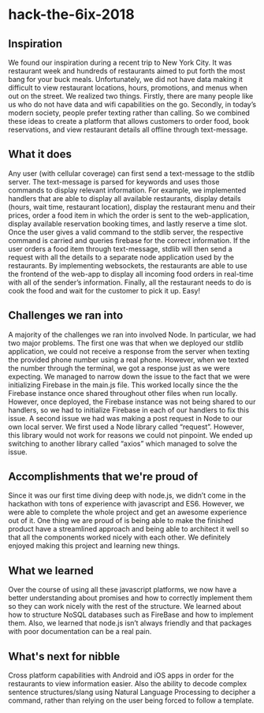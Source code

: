 # hack-the-6ix-2018

## Inspiration

We found our inspiration during a recent trip to New York City. It was restaurant week and hundreds of restaurants aimed to put forth the most bang for your buck meals. Unfortunately, we did not have data making it difficult to view restaurant locations, hours, promotions, and menus when out on the street. We realized two things. Firstly, there are many people like us who do not have data and wifi capabilities on the go. Secondly, in today’s modern society, people prefer texting rather than calling. So we combined these ideas to create a platform that allows customers to order food, book reservations, and view restaurant details all offline through text-message.

## What it does

Any user (with cellular coverage) can first send a text-message to the stdlib server. The text-message is parsed for keywords and uses those commands to display relevant information. For example, we implemented handlers that are able to display all available restaurants, display details (hours, wait time, restaurant location), display the restaurant menu and their prices, order a food item in which the order is sent to the web-application, display available reservation booking times, and lastly reserve a time slot. Once the user gives a valid command to the stdlib server, the respective command is carried and queries firebase for the correct information. If the user orders a food item through text-message, stdlib will then send a request with all the details to a separate node application used by the restaurants. By implementing websockets, the restaurants are able to use the frontend of the web-app to display all incoming food orders in real-time with all of the sender’s information. Finally, all the restaurant needs to do is cook the food and wait for the customer to pick it up. Easy!

## Challenges we ran into

A majority of the challenges we ran into involved Node. In particular, we had two major problems. The first one was that when we deployed our stdlib application, we could not receive a response from the server when texting the provided phone number using a real phone. However, when we texted the number through the terminal, we got a response just as we were expecting. We managed to narrow down the issue to the fact that we were initializing Firebase in the main.js file. This worked locally since the the Firebase instance once shared throughout other files when run locally. However, once deployed, the Firebase instance was not being shared to our handlers, so we had to initialize Firebase in each of our handlers to fix this issue. A second issue we had was making a post request in Node to our own local server. We first used a Node library called “request”. However, this library would not work for reasons we could not pinpoint. We ended up switching to another library called “axios” which managed to solve the issue.

## Accomplishments that we're proud of

Since it was our first time diving deep with node.js, we didn’t come in the hackathon with tons of experience with javascript and ES6. However, we were able to complete the whole project and get an awesome experience out of it. One thing we are proud of is being able to make the finished product have a streamlined approach and being able to architect it well so that all the components worked nicely with each other. We definitely enjoyed making this project and learning new things.

## What we learned

Over the course of using all these javascript platforms, we now have a better understanding about promises and how to correctly implement them so they can work nicely with the rest of the structure. We learned about how to structure NoSQL databases such as FireBase and how to implement them. Also, we learned that node.js isn’t always friendly and that packages with poor documentation can be a real pain.

## What's next for nibble

Cross platform capabilities with Android and iOS apps in order for the restaurants to view information easier. Also the ability to decode complex sentence structures/slang using Natural Language Processing to decipher a command, rather than relying on the user being forced to follow a template.

